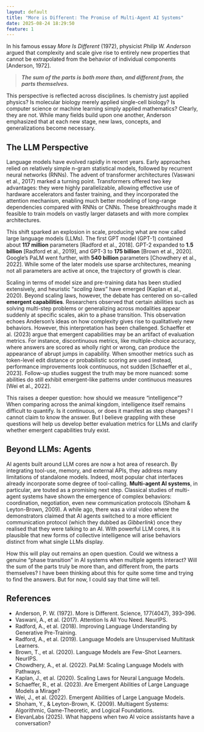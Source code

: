 ```yaml
---
layout: default
title: "More is Different: The Promise of Multi-Agent AI Systems"
date: 2025-08-24 18:29:50
feature: 1
---
```


In his famous essay *More Is Different* (1972), physicist *Philip W. Anderson* argued that complexity and scale give rise to entirely new properties that cannot be extrapolated from the behavior of individual components [Anderson, 1972]. 

> ***The sum of the parts is both more than, and different from, the parts themselves.***
> 

This perspective is reflected across disciplines. Is chemistry just applied physics? Is molecular biology merely applied single-cell biology? Is computer science or machine learning simply applied mathematics? Clearly, they are not. While many fields build upon one another, Anderson emphasized that at each new stage, new laws, concepts, and generalizations become necessary.

## The LLM Perspective

Language models have evolved rapidly in recent years. Early approaches relied on relatively simple n-gram statistical models, followed by recurrent neural networks (RNNs). The advent of transformer architectures (Vaswani et al., 2017) marked a turning point. Transformers offered two key advantages: they were highly parallelizable, allowing effective use of hardware accelerators and faster training, and they incorporated the attention mechanism, enabling much better modeling of long-range dependencies compared with RNNs or CNNs. These breakthroughs made it feasible to train models on vastly larger datasets and with more complex architectures.

This shift sparked an explosion in scale, producing what are now called large language models (LLMs). The first GPT model (GPT-1) contained about **117 million** parameters [Radford et al., 2018]. GPT-2 expanded to **1.5 billion** [Radford et al., 2019], and GPT-3 to **175 billion** [Brown et al., 2020]. Google’s PaLM went further, with **540 billion** parameters [Chowdhery et al., 2022]. While some of the later models use sparse architectures, meaning not all parameters are active at once, the trajectory of growth is clear.

Scaling in terms of model size and pre-training data has been studied extensively, and heuristic “*scaling laws*” have emerged (Kaplan et al., 2020). Beyond scaling laws, however, the debate has centered on so-called **emergent capabilities**. Researchers observed that certain abilities such as solving multi-step problems or generalizing across modalities appear suddenly at specific scales, akin to a phase transition. This observation echoes Anderson’s ideas on how complexity gives rise to qualitatively new behaviors. However, this interpretation has been challenged. Schaeffer et al. (2023) argue that emergent capabilities may be an artifact of evaluation metrics. For instance, discontinuous metrics, like multiple-choice accuracy, where answers are scored as wholly right or wrong, can produce the appearance of abrupt jumps in capability. When smoother metrics such as token-level edit distance or probabilistic scoring are used instead, performance improvements look continuous, not sudden [Schaeffer et al., 2023]. Follow-up studies suggest the truth may be more nuanced: some abilities do still exhibit emergent-like patterns under continuous measures [Wei et al., 2022].

This raises a deeper question: how should we measure “intelligence”? When comparing across the animal kingdom, intelligence itself remains difficult to quantify. Is it continuous, or does it manifest as step changes? I cannot claim to know the answer. But I believe grappling with these questions will help us develop better evaluation metrics for LLMs and clarify whether emergent capabilities truly exist.

## Beyond LLMs: Agents
AI agents built around LLM cores are now a hot area of research. By integrating tool-use, memory, and external APIs, they address many limitations of standalone models. Indeed, most popular chat interfaces already incorporate some degree of tool-calling. **Multi-agent AI systems**, in particular, are touted as a promising next step. Classical studies of multi-agent systems have shown the emergence of complex behaviors: coordination, negotiation, even new communication protocols (Shoham & Leyton-Brown, 2009). A while ago, there was a viral video where the demonstrators claimed that AI agents switched to a more efficient communication protocol (which they dubbed as *Gibberlink*) once they realised that they were talking to an AI. With powerful LLM cores, it is plausible that new forms of collective intelligence will arise behaviors distinct from what single LLMs display.

How this will play out remains an open question. Could we witness a genuine “phase transition” in AI systems when multiple agents interact? Will the sum of the parts truly be more than, and different from, the parts themselves? I have been thinking about this for quite some time and trying to find the answers. But for now, I could say that time will tell.

## **References**
- Anderson, P. W. (1972). More is Different. Science, 177(4047), 393–396.
- Vaswani, A., et al. (2017). Attention Is All You Need. NeurIPS.
- Radford, A., et al. (2018). Improving Language Understanding by Generative Pre-Training.
- Radford, A., et al. (2019). Language Models are Unsupervised Multitask Learners.
- Brown, T., et al. (2020). Language Models are Few-Shot Learners. NeurIPS.
- Chowdhery, A., et al. (2022). PaLM: Scaling Language Models with Pathways.
- Kaplan, J., et al. (2020). Scaling Laws for Neural Language Models.
- Schaeffer, R., et al. (2023). Are Emergent Abilities of Large Language Models a Mirage?
- Wei, J., et al. (2022). Emergent Abilities of Large Language Models.
- Shoham, Y., & Leyton-Brown, K. (2009). Multiagent Systems: Algorithmic, Game-Theoretic, and Logical Foundations.
- ElevanLabs (2025). What happens when two AI voice assistants have a conversation?
